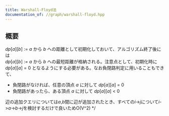 ```yaml
---
title: Warshall-Floyd法
documentation_of: //graph/warshall-floyd.hpp
---
```


## 概要

$dp[a][b]$ := $a$ から $b$ への距離として初期化しておいて、アルゴリズム終了後には<br>
$dp[a][b]$ := $a$ から $b$ への最短距離が格納される。注意点として、初期化時に $dp[a][a]$ = 0 となるようにする必要がある。なお負閉路判定に用いることもできて、
* 負閉路がなければ、任意の頂点 $a$ に対して $dp[a][a]$ = 0<br>
* 負閉路があったら、ある頂点 $a$ に対して $dp[a][a]$ < 0<br>
  
辺の追加クエリについては$a$,$b$間に辺が追加されたとき、すべての$i$->$j$について$i$->$a$->$b$->$j$を検討するだけで良いためO(V^2)
*/